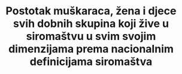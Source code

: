 ---
target: >-
  Do 2030. smanjiti najmanje za polovicu postotak muškaraca, žena i djece svih dobnih skupina koja žive u siromaštvu u svim svojim dimenzijama prema nacionalnim definicijama siromaštva
indicator_name: >-
  Postotak muškaraca, žena i djece svih dobnih skupina koji žive u siromaštvu u svim svojim dimenzijama prema nacionalnim definicijama  siromaštva
title: >-
  Postotak muškaraca, žena i djece svih dobnih skupina koji žive u siromaštvu u svim svojim dimenzijama prema nacionalnim definicijama  siromaštva
permalink: /1-2-2/
sdg_goal: 1
layout: indicator
indicator: 1.2.2
graph: longitudinal
graph_type_description: Line  graph
graph_status_notes: Graphed
indicator_variable: pct_below_poverty
un_designated_tier: '2'
un_custodial_agency: 'National  Governments  (Partnering  Agencies:  UNICEF,  World  Bank,  UNDP)'
variable_description: null
variable_notes: null
target_id: '1.2'
has_metadata: false
goal_meta_link: 'http://unstats.un.org/sdgs/files/metadata-compilation/Metadata-Goal-1.pdf'
goal_meta_link_page: 6
source_title: null
source_notes: null
published: true
comments_and_limitations: See  indicator  1.2.1  for  available  US  data  on  national  poverty  rate.  

---